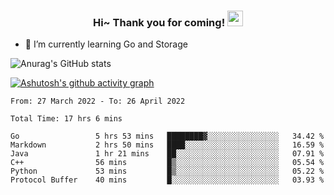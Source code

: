 <h3 align="center">
    Hi~ Thank you for coming!
    <img src="https://media.giphy.com/media/hvRJCLFzcasrR4ia7z/giphy.gif" width="25px">
</h3>

<!--
**pineapple-man/pineapple-man** is a ✨ _special_ ✨ repository because its `README.md` (this file) appears on your GitHub profile.

Here are some ideas to get you started:
- 🔭 I’m currently working on ...
- 🤔 I’m looking for help with ...
- 💬 Ask me about ...
- 📫 How to reach me: ...
- 😄 Pronouns: ...
- ⚡ Fun fact: 
- 👯 I’m looking to collaborate on kubernetes
-->
- 🌱 I’m currently learning Go and Storage


![Anurag's GitHub stats](https://github-readme-stats.vercel.app/api?username=pineapple-man&show_icons=true&theme=radical)


[![Ashutosh's github activity graph](https://activity-graph.herokuapp.com/graph?username=pineapple-man&bg_color=fffff0&color=708090&line=24292e&point=24292e&area=true&hide_border=true)](https://github.com/ashutosh00710/github-readme-activity-graph)

<!--START_SECTION:waka-->

```text
From: 27 March 2022 - To: 26 April 2022

Total Time: 17 hrs 6 mins

Go                 5 hrs 53 mins   ████████▓░░░░░░░░░░░░░░░░   34.42 %
Markdown           2 hrs 50 mins   ████░░░░░░░░░░░░░░░░░░░░░   16.59 %
Java               1 hr 21 mins    ██░░░░░░░░░░░░░░░░░░░░░░░   07.91 %
C++                56 mins         █▒░░░░░░░░░░░░░░░░░░░░░░░   05.54 %
Python             53 mins         █▒░░░░░░░░░░░░░░░░░░░░░░░   05.22 %
Protocol Buffer    40 mins         █░░░░░░░░░░░░░░░░░░░░░░░░   03.93 %
```

<!--END_SECTION:waka-->
